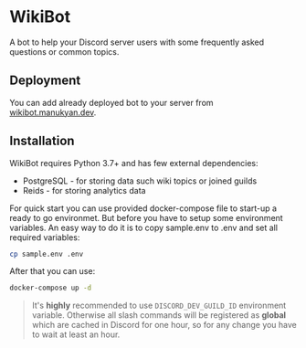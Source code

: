 # WikiBot

A bot to help your Discord server users with some frequently asked questions or
common topics.

## Deployment

You can add already deployed bot to your server from
[wikibot.manukyan.dev](https://wikibot.manukyan.dev).

## Installation

WikiBot requires Python 3.7+ and has few external dependencies:

* PostgreSQL - for storing data such wiki topics or joined guilds
* Reids - for storing analytics data

For quick start you can use provided docker-compose file to start-up a ready to
go environmet. But before you have to setup some environment variables. An easy
way to do it is to copy sample.env to .env and set all required variables:

```bash
cp sample.env .env
```

After that you can use:

```bash
docker-compose up -d
```

> It's **highly** recommended to use `DISCORD_DEV_GUILD_ID` environment
> variable. Otherwise all slash commands will be registered as __global__ which
> are cached in Discord for one hour, so for any change you have to wait at
> least an hour.


